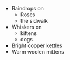 * Raindrops on
  * Roses
  * the sidwalk
* Whiskers on 
  * kittens
  * dogs
* Bright copper kettles
* Warm woolen mittens
